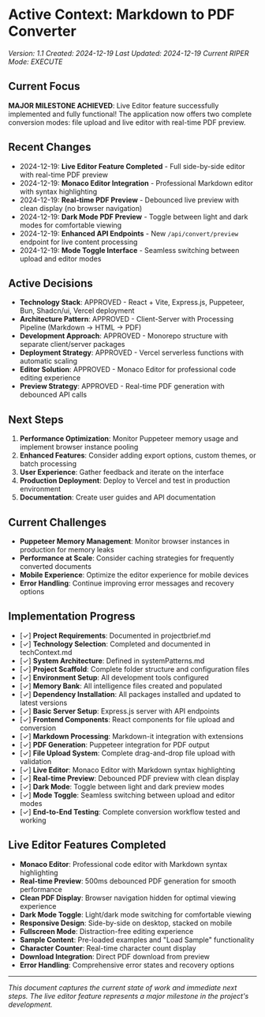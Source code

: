 # Active Context: Markdown to PDF Converter

_Version: 1.1_
_Created: 2024-12-19_
_Last Updated: 2024-12-19_
_Current RIPER Mode: EXECUTE_

## Current Focus

**MAJOR MILESTONE ACHIEVED**: Live Editor feature successfully implemented and fully functional! The application now offers two complete conversion modes: file upload and live editor with real-time PDF preview.

## Recent Changes

- 2024-12-19: **Live Editor Feature Completed** - Full side-by-side editor with real-time PDF preview
- 2024-12-19: **Monaco Editor Integration** - Professional Markdown editor with syntax highlighting
- 2024-12-19: **Real-time PDF Preview** - Debounced live preview with clean display (no browser navigation)
- 2024-12-19: **Dark Mode PDF Preview** - Toggle between light and dark modes for comfortable viewing
- 2024-12-19: **Enhanced API Endpoints** - New `/api/convert/preview` endpoint for live content processing
- 2024-12-19: **Mode Toggle Interface** - Seamless switching between upload and editor modes

## Active Decisions

- **Technology Stack**: APPROVED - React + Vite, Express.js, Puppeteer, Bun, Shadcn/ui, Vercel deployment
- **Architecture Pattern**: APPROVED - Client-Server with Processing Pipeline (Markdown → HTML → PDF)
- **Development Approach**: APPROVED - Monorepo structure with separate client/server packages
- **Deployment Strategy**: APPROVED - Vercel serverless functions with automatic scaling
- **Editor Solution**: APPROVED - Monaco Editor for professional code editing experience
- **Preview Strategy**: APPROVED - Real-time PDF generation with debounced API calls

## Next Steps

1. **Performance Optimization**: Monitor Puppeteer memory usage and implement browser instance pooling
2. **Enhanced Features**: Consider adding export options, custom themes, or batch processing
3. **User Experience**: Gather feedback and iterate on the interface
4. **Production Deployment**: Deploy to Vercel and test in production environment
5. **Documentation**: Create user guides and API documentation

## Current Challenges

- **Puppeteer Memory Management**: Monitor browser instances in production for memory leaks
- **Performance at Scale**: Consider caching strategies for frequently converted documents
- **Mobile Experience**: Optimize the editor experience for mobile devices
- **Error Handling**: Continue improving error messages and recovery options

## Implementation Progress

- [✓] **Project Requirements**: Documented in projectbrief.md
- [✓] **Technology Selection**: Completed and documented in techContext.md
- [✓] **System Architecture**: Defined in systemPatterns.md
- [✓] **Project Scaffold**: Complete folder structure and configuration files
- [✓] **Environment Setup**: All development tools configured
- [✓] **Memory Bank**: All intelligence files created and populated
- [✓] **Dependency Installation**: All packages installed and updated to latest versions
- [✓] **Basic Server Setup**: Express.js server with API endpoints
- [✓] **Frontend Components**: React components for file upload and conversion
- [✓] **Markdown Processing**: Markdown-it integration with extensions
- [✓] **PDF Generation**: Puppeteer integration for PDF output
- [✓] **File Upload System**: Complete drag-and-drop file upload with validation
- [✓] **Live Editor**: Monaco Editor with Markdown syntax highlighting
- [✓] **Real-time Preview**: Debounced PDF preview with clean display
- [✓] **Dark Mode**: Toggle between light and dark preview modes
- [✓] **Mode Toggle**: Seamless switching between upload and editor modes
- [✓] **End-to-End Testing**: Complete conversion workflow tested and working

## Live Editor Features Completed

- **Monaco Editor**: Professional code editor with Markdown syntax highlighting
- **Real-time Preview**: 500ms debounced PDF generation for smooth performance
- **Clean PDF Display**: Browser navigation hidden for optimal viewing experience
- **Dark Mode Toggle**: Light/dark mode switching for comfortable viewing
- **Responsive Design**: Side-by-side on desktop, stacked on mobile
- **Fullscreen Mode**: Distraction-free editing experience
- **Sample Content**: Pre-loaded examples and "Load Sample" functionality
- **Character Counter**: Real-time character count display
- **Download Integration**: Direct PDF download from preview
- **Error Handling**: Comprehensive error states and recovery options

---

_This document captures the current state of work and immediate next steps. The live editor feature represents a major milestone in the project's development._
